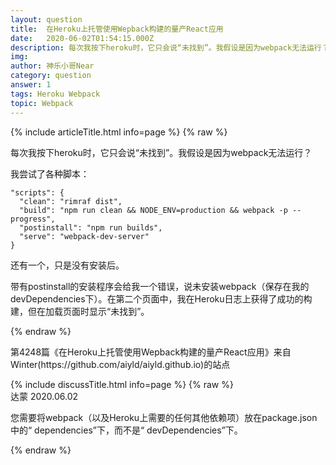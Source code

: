 ```yaml
---
layout: question
title:  在Heroku上托管使用Wepback构建的量产React应用
date:   2020-06-02T01:54:15.000Z
description: 每次我按下heroku时，它只会说“未找到”。我假设是因为webpack无法运行？我尝试了各种脚本："scripts"  {  "clean" ...
img: 
author: 神乐小哥Near
category: question
answer: 1
tags: Heroku Webpack
topic: Webpack
---
```

<div class="article-root">
  <div class="article">
    {% include articleTitle.html info=page %}
    {% raw %}
    <div class="article-content"><p><font style="vertical-align: inherit;"><font style="vertical-align: inherit;">每次我按下heroku时，它只会说“未找到”。</font><font style="vertical-align: inherit;">我假设是因为webpack无法运行？</font></font></p>

<p><font style="vertical-align: inherit;"><font style="vertical-align: inherit;">我尝试了各种脚本：</font></font></p>

<pre><code>"scripts": {<font></font>
  "clean": "rimraf dist",<font></font>
  "build": "npm run clean &amp;&amp; NODE_ENV=production &amp;&amp; webpack -p --progress",<font></font>
  "postinstall": "npm run builds",<font></font>
  "serve": "webpack-dev-server"<font></font>
}<font></font>
</code></pre>

<p><font style="vertical-align: inherit;"><font style="vertical-align: inherit;">还有一个，只是没有安装后。 </font></font></p>

<p><font style="vertical-align: inherit;"><font style="vertical-align: inherit;">带有postinstall的安装程序会给我一个错误，说未安装webpack（保存在我的devDependencies下）。</font><font style="vertical-align: inherit;">在第二个页面中，我在Heroku日志上获得了成功的构建，但在加载页面时显示“未找到”。</font></font></p></div>
    {% endraw %}
  </div>
  <p class="winter_mark">第4248篇《在Heroku上托管使用Wepback构建的量产React应用》来自Winter(https://github.com/aiyld/aiyld.github.io)的站点</p>
  <div class="discuss-wrapper">
    {% include discussTitle.html info=page %}
    {% raw %}
    <div class="discuss-item">
        <div class="discuss-parent">
          <div class="discuss-meta">
            <span class="discuss-user">达蒙</span>
            <span class="discuss-time">2020.06.02</span>
          </div>
          <div class="discuss-comment"><p><font style="vertical-align: inherit;"><font style="vertical-align: inherit;">您需要将webpack（以及Heroku上需要的任何其他依赖项）放在package.json中的“ dependencies”下，而不是“ devDependencies”下。</font></font></p></div>
        </div></div>
    {% endraw %}
  </div>
<div>
